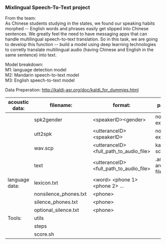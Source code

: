 ### Mixlingual Speech-To-Text project

From the team:   
As Chinese students studying in the states, we found our speaking habits morphed -- English words and phrases easily get slipped into Chinese sentences. We greatly feel the need to have messaging apps that can handle multilingual speech-to-text translation. So in this task, we are going to develop this function -- build a model using deep learning technologies to corretly translate multilingual audio (having Chinese and English in the same sentence) into text.

Model breakdown:  
M1: language detection model  
M2: Mandarin speech-to-text model  
M3: English speech-to-text model       
  
Data Preperation: http://kaldi-asr.org/doc/kaldi_for_dummies.html  
  
| acoustic data:  | filename: | format: | pattern: |path: | source:|
| ------------- | ------------- |-|-|--|--|
|  |spk2gender  |\<speakerID>\<gender> | no extension|/data/train /data/test | handmade|
|  | utt2spk    |\<utteranceID>\<speakerID> |no extension| /data/train /data/test| handmade | 
|  | wav.scp    |\<utteranceID>\<full_path_to_audio_file>| kaldi script file|/data/train /data/test | handmade|
|  | text       |\<utteranceID>\<full_path_to_audio_file> |.ark: kaldi archive file| /data/train /data/test|  exists | 
|language data:  | lexicon.txt |\<word> \<phone 1>\<phone 2> ... | |data/local/dict| egs/voxforge|
|  | nonsilence_phones.txt | \<phone>| |data/local/dict | unkown | 
|  |silence_phones.txt   |\<phone> | |data/local/dict |unkown |
|  | optional_silence.txt |\<phone> |  | data/local/dict| unkown | 
|Tools:  | utils | ||/ | kaldi/egs/wsj/s5|   
|  |steps  | | |/ | kaldi/egs/wsj/s5 |
|  | score.sh | | | /| kaldi/egs/voxforge/s5/local | 


